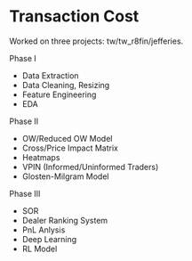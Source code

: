 # Transaction Cost
Worked on three projects: tw/tw_r8fin/jefferies.

Phase I
- Data Extraction
- Data Cleaning, Resizing
- Feature Engineering
- EDA

Phase II
- OW/Reduced OW Model
- Cross/Price Impact Matrix
- Heatmaps
- VPIN (Informed/Uninformed Traders)
- Glosten-Milgram Model

Phase III
- SOR
- Dealer Ranking System
- PnL Anlysis
- Deep Learning
- RL Model
